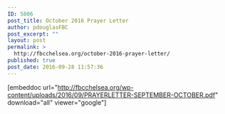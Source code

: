 ```yaml
---
ID: 5806
post_title: October 2016 Prayer Letter
author: pdouglasFBC
post_excerpt: ""
layout: post
permalink: >
  http://fbcchelsea.org/october-2016-prayer-letter/
published: true
post_date: 2016-09-28 11:57:36
---
```

[embeddoc url="http://fbcchelsea.org/wp-content/uploads/2016/09/PRAYERLETTER-SEPTEMBER-OCTOBER.pdf" download="all" viewer="google"]